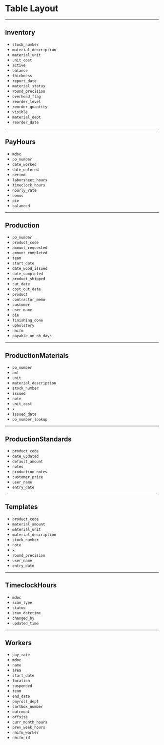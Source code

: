 # Table Layout

---

## Inventory

- `stock_number`
- `material_description`
- `material_unit`
- `unit_cost`
- `active`
- `balance`
- `thickness`
- `report_date`
- `material_status`
- `round_precision`
- `overhead_flag`
- `reorder_level`
- `reorder_quantity`
- `visible`
- `material_dept`
- `reorder_date`

---

## PayHours

- `mdoc`
- `po_number`
- `date_worked`
- `date_entered`
- `period`
- `laborsheet_hours`
- `timeclock_hours`
- `hourly_rate`
- `bonus`
- `pie`
- `balanced`

---

## Production

- `po_number`
- `product_code`
- `amount_requested`
- `amount_completed`
- `team`
- `start_date`
- `date_wood_issued`
- `date_completed`
- `product_shipped`
- `cut_date`
- `cost_out_date`
- `product`
- `contractor_memo`
- `customer`
- `user_name`
- `pie`
- `finishing_done`
- `upholstery`
- `nhifm`
- `payable_on_nh_days`

---

## ProductionMaterials

- `po_number`
- `amt`
- `unit`
- `material_description`
- `stock_number`
- `issued`
- `note`
- `unit_cost`
- `x`
- `issued_date`
- `po_number_lookup`

---

## ProductionStandards

- `product_code`
- `date_updated`
- `default_amount`
- `notes`
- `production_notes`
- `customer_price`
- `user_name`
- `entry_date`

---

## Templates

- `product_code`
- `material_amount`
- `material_unit`
- `material_description`
- `stock_number`
- `note`
- `x`
- `round_precision`
- `user_name`
- `entry_date`

---

## TimeclockHours

- `mdoc`
- `scan_type`
- `status`
- `scan_datetime`
- `changed_by`
- `updated_time`

---

## Workers

- `pay_rate`
- `mdoc`
- `name`
- `area`
- `start_date`
- `location`
- `suspended`
- `team`
- `end_date`
- `payroll_dept`
- `cartbox_number`
- `outcount`
- `offsite`
- `curr_month_hours`
- `prev_week_hours`
- `nhifm_worker`
- `nhifm_id`
